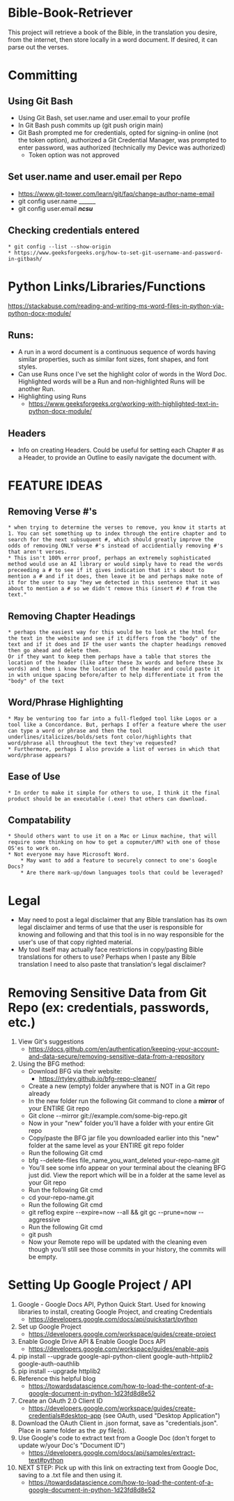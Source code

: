 # Bible-Book-Retriever
This project will retrieve a book of the Bible, in the translation you desire, from the internet, then store locally in a word document. If desired, it can parse out the verses.

# Committing 
## Using Git Bash
   * Using Git Bash, set user.name and user.email to your profile
   * In Git Bash push commits up (git push origin main)
   * Git Bash prompted me for credentials, opted for signing-in online (not the token option), authorized a Git Credential Manager, was prompted to enter password, was authorized (technically my Device was authorized)
      * Token option was not approved

## Set user.name and user.email per Repo
   * https://www.git-tower.com/learn/git/faq/change-author-name-email
   * git config user.name ______
   * git config user.email ___ncsu___

## Checking credentials entered
	* git config --list --show-origin
	* https://www.geeksforgeeks.org/how-to-set-git-username-and-password-in-gitbash/


# Python Links/Libraries/Functions
https://stackabuse.com/reading-and-writing-ms-word-files-in-python-via-python-docx-module/
## Runs: 
   * A run in a word document is a continuous sequence of words having similar properties, such as similar font sizes, font shapes, and font styles.
   * Can use Runs once I've set the highlight color of words in the Word Doc. Highlighted words will be a Run and non-highlighted Runs will be another Run.
   * Highlighting using Runs
      * https://www.geeksforgeeks.org/working-with-highlighted-text-in-python-docx-module/

## Headers
   * Info on creating Headers. Could be useful for setting each Chapter # as a Header, to provide an Outline to easily navigate the document with.


# FEATURE IDEAS
## Removing Verse #'s
	* when trying to determine the verses to remove, you know it starts at 1. You can set something up to index through the entire chapter and to search for the next subsuquent #, which should greatly improve the odds of removing ONLY verse #'s instead of accidentially removing #'s that aren't verses. 
	* This isn't 100% error proof, perhaps an extremely sophisticated method would use an AI library or would simply have to read the words preceeding a # to see if it gives indication that it's about to mention a # and if it does, then leave it be and perhaps make note of it for the user to say "hey we detected in this sentence that it was about to mention a # so we didn't remove this (insert #) # from the text."
	
## Removing Chapter Headings
	* perhaps the easiest way for this would be to look at the html for the text in the website and see if it differs from the "body" of the text and if it does and IF the user wants the chapter headings removed then go ahead and delete them. 
	Or if they want to keep them perhaps have a table that stores the location of the header (like after these 3x words and before these 3x words) and then i know the location of the header and could paste it in with unique spacing before/after to help differentiate it from the "body" of the text

## Word/Phrase Highlighting
	* May be venturing too far into a full-fledged tool like Logos or a tool like a Concordance. But, perhaps I offer a feature where the user can type a word or phrase and then the tool underlines/italicizes/bolds/sets font color/highlights that word/phrase all throughout the text they've requested? 
	* Furthermore, perhaps I also provide a list of verses in which that word/phrase appears?

## Ease of Use
	* In order to make it simple for others to use, I think it the final product should be an executable (.exe) that others can download.
	
## Compatability
	* Should others want to use it on a Mac or Linux machine, that will require some thinking on how to get a copmuter/VM? with one of those OS'es to work on.
	* Not everyone may have Microsoft Word. 
		* May want to add a feature to securely connect to one's Google Docs?
		* Are there mark-up/down languages tools that could be leveraged?
	

# Legal
- May need to post a legal disclaimer that any Bible translation has its own legal disclaimer and terms of use that the user is responsible for knowing and following and that this tool is in no way responsible for the user's use of that copy righted material.
- My tool itself may actually face restrictions in copy/pasting Bible translations for others to use? Perhaps when I paste any Bible translation I need to also paste that translation's legal disclaimer?

# Removing Sensitive Data from Git Repo (ex: credentials, passwords, etc.)
1. View Git's suggestions 
	* https://docs.github.com/en/authentication/keeping-your-account-and-data-secure/removing-sensitive-data-from-a-repository
2. Using the BFG method:
	* Download BFG via their website:
		- https://rtyley.github.io/bfg-repo-cleaner/
	* Create a new (empty) folder anywhere that is NOT in a Git repo already
	* In the new folder run the following Git command to clone a **mirror** of your ENTIRE Git repo
	* Git clone --mirror git://example.com/some-big-repo.git
	* Now in your "new" folder you'll have a folder with your entire Git repo
	* Copy/paste the BFG jar file you downloaded earlier into this "new" folder at the same level as your ENTIRE git repo folder
	* Run the following Git cmd
	* bfg --delete-files file_name_you_want_deleted  your-repo-name.git
	* You'll see some info appear on your terminal about the cleaning BFG just did. View the report which will be in a folder at the same level as your Git repo
	* Run the following Git cmd
	* cd your-repo-name.git
	* Run the following Git cmd
	* git reflog expire --expire=now --all && git gc --prune=now --aggressive
	* Run the following Git cmd
	* git push
	* Now your Remote repo will be updated with the cleaning even though you'll still see those commits in your history, the commits will be empty.
	
# Setting Up Google Project / API
1. Google - Google Docs API, Python Quick Start. Used for knowing libraries to install, creating Google Project, and creating Credentials
	* https://developers.google.com/docs/api/quickstart/python
2. Set up Google Project
	* https://developers.google.com/workspace/guides/create-project
3. Enable Google Drive API & Enable Google Docs API
	* https://developers.google.com/workspace/guides/enable-apis
4. pip install --upgrade google-api-python-client google-auth-httplib2 google-auth-oauthlib
5. pip install --upgrade httplib2
6. Reference this helpful blog
	* https://towardsdatascience.com/how-to-load-the-content-of-a-google-document-in-python-1d23fd8d8e52
7. Create an OAuth 2.0 Client ID
	* https://developers.google.com/workspace/guides/create-credentials#desktop-app (see OAuth, used "Desktop Application")
8. Download the OAuth Client in .json format, save as "credentials.json". Place in same folder as the .py file(s).
9. Use Google's code to extract text from a Google Doc (don't forget to update w/your Doc's "Document ID")
	* https://developers.google.com/docs/api/samples/extract-text#python
10. NEXT STEP: Pick up with this link on extracting text from Google Doc, saving to a .txt file and then using it.
	* https://towardsdatascience.com/how-to-load-the-content-of-a-google-document-in-python-1d23fd8d8e52